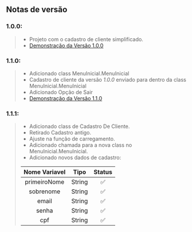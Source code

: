 ## Notas de versão

### **1.0.0**:
> - Projeto com o cadastro de cliente simplificado.
> - [Demonstração da Versão 1.0.0](https://drive.google.com/file/d/1p6kFwsWTDmtFIXkBAmxeerPapEh2VGDR/view?usp=sharing "Demonstração de como o sistema está sendo executado na versão (1.0.0).")

### **1.1.0**:
> - Adicionado class MenuInicial.MenuInicial
> - Cadastro de cliente da versão _1.0.0_ enviado para dentro da class MenuInicial.MenuInicial
> - Adicionado Opção de Sair
> - [Demonstração da Versão 1.1.0](https://drive.google.com/file/d/1TBhGc5zXveLf9mNzZmUOKF1-1kgw6uxC/view?usp=sharing "Demonstração de como o sistema está sendo executado na versão (1.1.0).")

### **1.1.1**:
> - Adicionado class de Cadastro De Cliente.
> - Retirado Cadastro antigo.
> - Ajuste na função de carregamento.
> - Adicionado chamada para a nova class no MenuInicial.MenuInicial.
> - Adicionado novos dados de cadastro:
> 
> | Nome Variavel |  Tipo  | Status |
> |:-------------:|:------:|:------:|
> | primeiroNome  | String |   ✅    |
> |   sobrenome   | String |   ✅    |
> |     email     | String |   ✅    |
> |     senha     | String |   ✅    |
> |      cpf      | String |   ✅    | 

